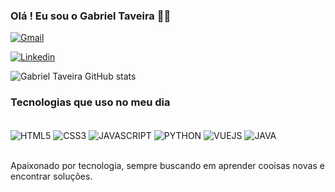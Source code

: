 
### Olá ! Eu sou o Gabriel Taveira 👋🏻

[![Gmail](https://img.shields.io/badge/Gmail-D14836?style=for-the-badge&logo=gmail&logoColor=white)](https://gtaveira378@gmail.com)

[![Linkedin](https://img.shields.io/badge/LinkedIn-0077B5?style=for-the-badge&logo=linkedin&logoColor=white)](https://www.linkedin.com/in/gabriel-taveira-79563b20a/)

![Gabriel Taveira GitHub stats](https://github-readme-stats.vercel.app/api?username=TaveiraDev&show_icons=true&theme=tokyonight)

### Tecnologias que uso no meu dia

<div style="display: inline_block"><br/>
  <img align="center" alt="HTML5" src="https://img.shields.io/badge/HTML5-E34F26?style=for-the-badge&logo=html5&logoColor=white" />
  <img align="center" alt="CSS3" src="https://img.shields.io/badge/CSS3-1572B6?style=for-the-badge&logo=css3&logoColor=white" />
  <img align="center" alt="JAVASCRIPT" src="https://img.shields.io/badge/JavaScript-F7DF1E?style=for-the-badge&logo=javascript&logoColor=black" />
  <img align="center" alt="PYTHON" src="https://img.shields.io/badge/Python-14354C?style=for-the-badge&logo=python&logoColor=white" />
  <img align="center" alt="VUEJS" src="https://img.shields.io/badge/Vue.js-35495E?style=for-the-badge&logo=vue.js&logoColor=4FC08D" />
  <img align="center" alt="JAVA" src="https://img.shields.io/badge/Java-ED8B00?style=for-the-badge&logo=openjdk&logoColor=white" />
<div><br/>

Apaixonado por tecnologia, sempre buscando em aprender cooisas novas e encontrar soluções.
